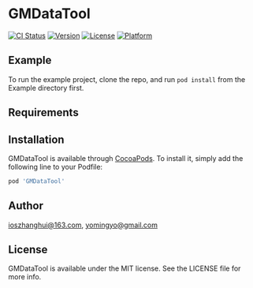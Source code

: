 # GMDataTool

[![CI Status](https://img.shields.io/travis/ioszhanghui@163.com/GMDataTool.svg?style=flat)](https://travis-ci.org/ioszhanghui@163.com/GMDataTool)
[![Version](https://img.shields.io/cocoapods/v/GMDataTool.svg?style=flat)](https://cocoapods.org/pods/GMDataTool)
[![License](https://img.shields.io/cocoapods/l/GMDataTool.svg?style=flat)](https://cocoapods.org/pods/GMDataTool)
[![Platform](https://img.shields.io/cocoapods/p/GMDataTool.svg?style=flat)](https://cocoapods.org/pods/GMDataTool)

## Example

To run the example project, clone the repo, and run `pod install` from the Example directory first.

## Requirements

## Installation

GMDataTool is available through [CocoaPods](https://cocoapods.org). To install
it, simply add the following line to your Podfile:

```ruby
pod 'GMDataTool'
```

## Author

ioszhanghui@163.com, yomingyo@gmail.com

## License

GMDataTool is available under the MIT license. See the LICENSE file for more info.
